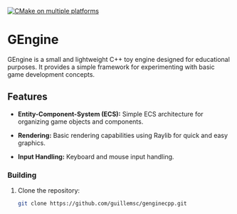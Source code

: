 [![CMake on multiple platforms](https://github.com/Guillemsc/GEngineCpp/actions/workflows/build-cmake-multi-platform.yml/badge.svg)](https://github.com/Guillemsc/GEngineCpp/actions/workflows/build-cmake-multi-platform.yml)

# GEngine

GEngine is a small and lightweight C++ toy engine designed for educational purposes. It provides a simple framework for experimenting with basic game development concepts.

## Features

- **Entity-Component-System (ECS):** Simple ECS architecture for organizing game objects and components.

- **Rendering:** Basic rendering capabilities using Raylib for quick and easy graphics.

- **Input Handling:** Keyboard and mouse input handling.


### Building

1. Clone the repository:

   ```bash
   git clone https://github.com/guillemsc/genginecpp.git
   ```
